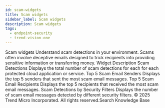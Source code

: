 ```yaml
---
id: scam-widgets
title: Scam widgets
sidebar_label: Scam widgets
description: Scam widgets
tags:
  - endpoint-security
  - trend-vision-one
---
```


 Scam widgets Understand scam detections in your environment. Scams often involve deceptive emails designed to trick recipients into providing sensitive information or transferring money. Widget Description Scam Detections Displays the total number of scam detections for each for each protected cloud application or service. Top 5 Scam Email Senders Displays the top 5 senders that sent the most scam email messages. Top 5 Scam Email Recipients Displays the top 5 recipients that received the most scam email messages. Scam Detections by Security Filters Displays the number of scam email messages detected by different security filters. © 2025 Trend Micro Incorporated. All rights reserved.Search Knowledge Base